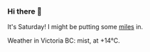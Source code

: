### Hi there :wave:

It's Saturday! I might be putting some [miles](https://www.strava.com/athletes/889963) in.

Weather in Victoria BC: mist, at +14°C.

